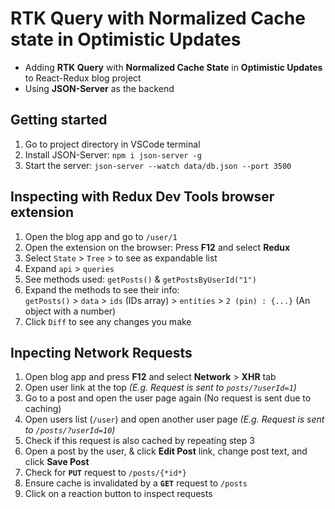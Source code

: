 # RTK Query with Normalized Cache state in Optimistic Updates

- Adding **RTK Query** with **Normalized Cache State** in **Optimistic Updates** to React-Redux blog project
- Using **JSON-Server** as the backend

## Getting started
1. Go to project directory in VSCode terminal
2. Install JSON-Server: `npm i json-server -g`
3. Start the server: `json-server --watch data/db.json --port 3500`


## Inspecting with Redux Dev Tools browser extension
1. Open the blog app and go to `/user/1`
2. Open the extension on the browser: Press **F12** and select **Redux**
3. Select `State` > `Tree` > to see as expandable list
4. Expand `api` > `queries` 
5. See methods used: `getPosts()` & `getPostsByUserId("1")`
6. Expand the methods to see their info:  
    `getPosts()` > `data` 
        > `ids` (IDs array)
        > `entities` > `2 (pin) : {...}` (An object with a number)
7. Click `Diff` to see any changes you make

## Inpecting Network Requests

1. Open blog app and press **F12** and select **Network** > **XHR** tab
2. Open user link at the top *(E.g. Request is sent to `posts/?userId=1`)*
3. Go to a post and open the user page again (No request is sent due to caching)
4. Open users list (`/user`) and open another user page *(E.g. Request is sent to `/posts/?userId=10`)* 
5. Check if this request is also cached by repeating step 3
6. Open a post by the user, & click **Edit Post** link, change post text, and click **Save Post**
7. Check for **`PUT`** request to `/posts/{*id*}`
8. Ensure cache is invalidated by a **`GET`** request to `/posts`
9. Click on a reaction button to inspect requests
